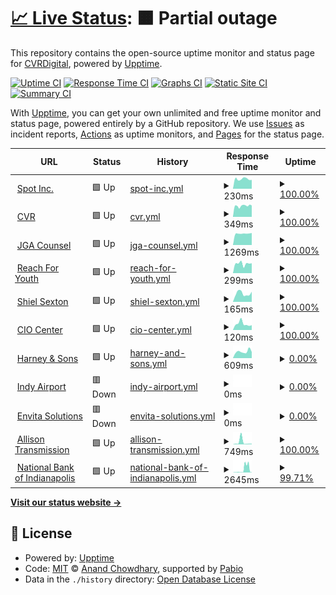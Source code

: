 # [📈 Live Status](https://demo.upptime.js.org): <!--live status--> **🟧 Partial outage**

This repository contains the open-source uptime monitor and status page for [CVRDigital](https://demo.upptime.js.org), powered by [Upptime](https://github.com/upptime/upptime).

[![Uptime CI](https://github.com/CVRDigital/Upptime/workflows/Uptime%20CI/badge.svg)](https://github.com/CVRDigital/Upptime/actions?query=workflow%3A%22Uptime+CI%22)
[![Response Time CI](https://github.com/CVRDigital/Upptime/workflows/Response%20Time%20CI/badge.svg)](https://github.com/CVRDigital/Upptime/actions?query=workflow%3A%22Response+Time+CI%22)
[![Graphs CI](https://github.com/CVRDigital/Upptime/workflows/Graphs%20CI/badge.svg)](https://github.com/CVRDigital/Upptime/actions?query=workflow%3A%22Graphs+CI%22)
[![Static Site CI](https://github.com/CVRDigital/Upptime/workflows/Static%20Site%20CI/badge.svg)](https://github.com/CVRDigital/Upptime/actions?query=workflow%3A%22Static+Site+CI%22)
[![Summary CI](https://github.com/CVRDigital/Upptime/workflows/Summary%20CI/badge.svg)](https://github.com/CVRDigital/Upptime/actions?query=workflow%3A%22Summary+CI%22)

With [Upptime](https://upptime.js.org), you can get your own unlimited and free uptime monitor and status page, powered entirely by a GitHub repository. We use [Issues](https://github.com/CVRDigital/Upptime/issues) as incident reports, [Actions](https://github.com/CVRDigital/Upptime/actions) as uptime monitors, and [Pages](https://demo.upptime.js.org) for the status page.

<!--start: status pages-->
<!-- This summary is generated by Upptime (https://github.com/upptime/upptime) -->
<!-- Do not edit this manually, your changes will be overwritten -->
<!-- prettier-ignore -->
| URL | Status | History | Response Time | Uptime |
| --- | ------ | ------- | ------------- | ------ |
| <img alt="" src="https://icons.duckduckgo.com/ip3/spotinc.com.ico" height="13"> [Spot Inc.](https://spotinc.com) | 🟩 Up | [spot-inc.yml](https://github.com/CVRDigital/Upptime/commits/HEAD/history/spot-inc.yml) | <details><summary><img alt="Response time graph" src="./graphs/spot-inc/response-time-week.png" height="20"> 230ms</summary><br><a href="https://demo.upptime.js.org/history/spot-inc"><img alt="Response time 307" src="https://img.shields.io/endpoint?url=https%3A%2F%2Fraw.githubusercontent.com%2FCVRDigital%2FUpptime%2FHEAD%2Fapi%2Fspot-inc%2Fresponse-time.json"></a><br><a href="https://demo.upptime.js.org/history/spot-inc"><img alt="24-hour response time 208" src="https://img.shields.io/endpoint?url=https%3A%2F%2Fraw.githubusercontent.com%2FCVRDigital%2FUpptime%2FHEAD%2Fapi%2Fspot-inc%2Fresponse-time-day.json"></a><br><a href="https://demo.upptime.js.org/history/spot-inc"><img alt="7-day response time 230" src="https://img.shields.io/endpoint?url=https%3A%2F%2Fraw.githubusercontent.com%2FCVRDigital%2FUpptime%2FHEAD%2Fapi%2Fspot-inc%2Fresponse-time-week.json"></a><br><a href="https://demo.upptime.js.org/history/spot-inc"><img alt="30-day response time 284" src="https://img.shields.io/endpoint?url=https%3A%2F%2Fraw.githubusercontent.com%2FCVRDigital%2FUpptime%2FHEAD%2Fapi%2Fspot-inc%2Fresponse-time-month.json"></a><br><a href="https://demo.upptime.js.org/history/spot-inc"><img alt="1-year response time 307" src="https://img.shields.io/endpoint?url=https%3A%2F%2Fraw.githubusercontent.com%2FCVRDigital%2FUpptime%2FHEAD%2Fapi%2Fspot-inc%2Fresponse-time-year.json"></a></details> | <details><summary><a href="https://demo.upptime.js.org/history/spot-inc">100.00%</a></summary><a href="https://demo.upptime.js.org/history/spot-inc"><img alt="All-time uptime 99.99%" src="https://img.shields.io/endpoint?url=https%3A%2F%2Fraw.githubusercontent.com%2FCVRDigital%2FUpptime%2FHEAD%2Fapi%2Fspot-inc%2Fuptime.json"></a><br><a href="https://demo.upptime.js.org/history/spot-inc"><img alt="24-hour uptime 100.00%" src="https://img.shields.io/endpoint?url=https%3A%2F%2Fraw.githubusercontent.com%2FCVRDigital%2FUpptime%2FHEAD%2Fapi%2Fspot-inc%2Fuptime-day.json"></a><br><a href="https://demo.upptime.js.org/history/spot-inc"><img alt="7-day uptime 100.00%" src="https://img.shields.io/endpoint?url=https%3A%2F%2Fraw.githubusercontent.com%2FCVRDigital%2FUpptime%2FHEAD%2Fapi%2Fspot-inc%2Fuptime-week.json"></a><br><a href="https://demo.upptime.js.org/history/spot-inc"><img alt="30-day uptime 100.00%" src="https://img.shields.io/endpoint?url=https%3A%2F%2Fraw.githubusercontent.com%2FCVRDigital%2FUpptime%2FHEAD%2Fapi%2Fspot-inc%2Fuptime-month.json"></a><br><a href="https://demo.upptime.js.org/history/spot-inc"><img alt="1-year uptime 99.99%" src="https://img.shields.io/endpoint?url=https%3A%2F%2Fraw.githubusercontent.com%2FCVRDigital%2FUpptime%2FHEAD%2Fapi%2Fspot-inc%2Fuptime-year.json"></a></details>
| <img alt="" src="https://icons.duckduckgo.com/ip3/www.cvrindy.com.ico" height="13"> [CVR](https://www.cvrindy.com) | 🟩 Up | [cvr.yml](https://github.com/CVRDigital/Upptime/commits/HEAD/history/cvr.yml) | <details><summary><img alt="Response time graph" src="./graphs/cvr/response-time-week.png" height="20"> 349ms</summary><br><a href="https://demo.upptime.js.org/history/cvr"><img alt="Response time 453" src="https://img.shields.io/endpoint?url=https%3A%2F%2Fraw.githubusercontent.com%2FCVRDigital%2FUpptime%2FHEAD%2Fapi%2Fcvr%2Fresponse-time.json"></a><br><a href="https://demo.upptime.js.org/history/cvr"><img alt="24-hour response time 362" src="https://img.shields.io/endpoint?url=https%3A%2F%2Fraw.githubusercontent.com%2FCVRDigital%2FUpptime%2FHEAD%2Fapi%2Fcvr%2Fresponse-time-day.json"></a><br><a href="https://demo.upptime.js.org/history/cvr"><img alt="7-day response time 349" src="https://img.shields.io/endpoint?url=https%3A%2F%2Fraw.githubusercontent.com%2FCVRDigital%2FUpptime%2FHEAD%2Fapi%2Fcvr%2Fresponse-time-week.json"></a><br><a href="https://demo.upptime.js.org/history/cvr"><img alt="30-day response time 410" src="https://img.shields.io/endpoint?url=https%3A%2F%2Fraw.githubusercontent.com%2FCVRDigital%2FUpptime%2FHEAD%2Fapi%2Fcvr%2Fresponse-time-month.json"></a><br><a href="https://demo.upptime.js.org/history/cvr"><img alt="1-year response time 453" src="https://img.shields.io/endpoint?url=https%3A%2F%2Fraw.githubusercontent.com%2FCVRDigital%2FUpptime%2FHEAD%2Fapi%2Fcvr%2Fresponse-time-year.json"></a></details> | <details><summary><a href="https://demo.upptime.js.org/history/cvr">100.00%</a></summary><a href="https://demo.upptime.js.org/history/cvr"><img alt="All-time uptime 99.94%" src="https://img.shields.io/endpoint?url=https%3A%2F%2Fraw.githubusercontent.com%2FCVRDigital%2FUpptime%2FHEAD%2Fapi%2Fcvr%2Fuptime.json"></a><br><a href="https://demo.upptime.js.org/history/cvr"><img alt="24-hour uptime 100.00%" src="https://img.shields.io/endpoint?url=https%3A%2F%2Fraw.githubusercontent.com%2FCVRDigital%2FUpptime%2FHEAD%2Fapi%2Fcvr%2Fuptime-day.json"></a><br><a href="https://demo.upptime.js.org/history/cvr"><img alt="7-day uptime 100.00%" src="https://img.shields.io/endpoint?url=https%3A%2F%2Fraw.githubusercontent.com%2FCVRDigital%2FUpptime%2FHEAD%2Fapi%2Fcvr%2Fuptime-week.json"></a><br><a href="https://demo.upptime.js.org/history/cvr"><img alt="30-day uptime 100.00%" src="https://img.shields.io/endpoint?url=https%3A%2F%2Fraw.githubusercontent.com%2FCVRDigital%2FUpptime%2FHEAD%2Fapi%2Fcvr%2Fuptime-month.json"></a><br><a href="https://demo.upptime.js.org/history/cvr"><img alt="1-year uptime 99.94%" src="https://img.shields.io/endpoint?url=https%3A%2F%2Fraw.githubusercontent.com%2FCVRDigital%2FUpptime%2FHEAD%2Fapi%2Fcvr%2Fuptime-year.json"></a></details>
| <img alt="" src="https://icons.duckduckgo.com/ip3/www.jgacounsel.com.ico" height="13"> [JGA Counsel](https://www.jgacounsel.com) | 🟩 Up | [jga-counsel.yml](https://github.com/CVRDigital/Upptime/commits/HEAD/history/jga-counsel.yml) | <details><summary><img alt="Response time graph" src="./graphs/jga-counsel/response-time-week.png" height="20"> 1269ms</summary><br><a href="https://demo.upptime.js.org/history/jga-counsel"><img alt="Response time 2121" src="https://img.shields.io/endpoint?url=https%3A%2F%2Fraw.githubusercontent.com%2FCVRDigital%2FUpptime%2FHEAD%2Fapi%2Fjga-counsel%2Fresponse-time.json"></a><br><a href="https://demo.upptime.js.org/history/jga-counsel"><img alt="24-hour response time 1333" src="https://img.shields.io/endpoint?url=https%3A%2F%2Fraw.githubusercontent.com%2FCVRDigital%2FUpptime%2FHEAD%2Fapi%2Fjga-counsel%2Fresponse-time-day.json"></a><br><a href="https://demo.upptime.js.org/history/jga-counsel"><img alt="7-day response time 1269" src="https://img.shields.io/endpoint?url=https%3A%2F%2Fraw.githubusercontent.com%2FCVRDigital%2FUpptime%2FHEAD%2Fapi%2Fjga-counsel%2Fresponse-time-week.json"></a><br><a href="https://demo.upptime.js.org/history/jga-counsel"><img alt="30-day response time 1208" src="https://img.shields.io/endpoint?url=https%3A%2F%2Fraw.githubusercontent.com%2FCVRDigital%2FUpptime%2FHEAD%2Fapi%2Fjga-counsel%2Fresponse-time-month.json"></a><br><a href="https://demo.upptime.js.org/history/jga-counsel"><img alt="1-year response time 2121" src="https://img.shields.io/endpoint?url=https%3A%2F%2Fraw.githubusercontent.com%2FCVRDigital%2FUpptime%2FHEAD%2Fapi%2Fjga-counsel%2Fresponse-time-year.json"></a></details> | <details><summary><a href="https://demo.upptime.js.org/history/jga-counsel">100.00%</a></summary><a href="https://demo.upptime.js.org/history/jga-counsel"><img alt="All-time uptime 99.99%" src="https://img.shields.io/endpoint?url=https%3A%2F%2Fraw.githubusercontent.com%2FCVRDigital%2FUpptime%2FHEAD%2Fapi%2Fjga-counsel%2Fuptime.json"></a><br><a href="https://demo.upptime.js.org/history/jga-counsel"><img alt="24-hour uptime 100.00%" src="https://img.shields.io/endpoint?url=https%3A%2F%2Fraw.githubusercontent.com%2FCVRDigital%2FUpptime%2FHEAD%2Fapi%2Fjga-counsel%2Fuptime-day.json"></a><br><a href="https://demo.upptime.js.org/history/jga-counsel"><img alt="7-day uptime 100.00%" src="https://img.shields.io/endpoint?url=https%3A%2F%2Fraw.githubusercontent.com%2FCVRDigital%2FUpptime%2FHEAD%2Fapi%2Fjga-counsel%2Fuptime-week.json"></a><br><a href="https://demo.upptime.js.org/history/jga-counsel"><img alt="30-day uptime 100.00%" src="https://img.shields.io/endpoint?url=https%3A%2F%2Fraw.githubusercontent.com%2FCVRDigital%2FUpptime%2FHEAD%2Fapi%2Fjga-counsel%2Fuptime-month.json"></a><br><a href="https://demo.upptime.js.org/history/jga-counsel"><img alt="1-year uptime 99.99%" src="https://img.shields.io/endpoint?url=https%3A%2F%2Fraw.githubusercontent.com%2FCVRDigital%2FUpptime%2FHEAD%2Fapi%2Fjga-counsel%2Fuptime-year.json"></a></details>
| <img alt="" src="https://icons.duckduckgo.com/ip3/www.reachforyouth.org.ico" height="13"> [Reach For Youth](https://www.reachforyouth.org) | 🟩 Up | [reach-for-youth.yml](https://github.com/CVRDigital/Upptime/commits/HEAD/history/reach-for-youth.yml) | <details><summary><img alt="Response time graph" src="./graphs/reach-for-youth/response-time-week.png" height="20"> 299ms</summary><br><a href="https://demo.upptime.js.org/history/reach-for-youth"><img alt="Response time 393" src="https://img.shields.io/endpoint?url=https%3A%2F%2Fraw.githubusercontent.com%2FCVRDigital%2FUpptime%2FHEAD%2Fapi%2Freach-for-youth%2Fresponse-time.json"></a><br><a href="https://demo.upptime.js.org/history/reach-for-youth"><img alt="24-hour response time 311" src="https://img.shields.io/endpoint?url=https%3A%2F%2Fraw.githubusercontent.com%2FCVRDigital%2FUpptime%2FHEAD%2Fapi%2Freach-for-youth%2Fresponse-time-day.json"></a><br><a href="https://demo.upptime.js.org/history/reach-for-youth"><img alt="7-day response time 299" src="https://img.shields.io/endpoint?url=https%3A%2F%2Fraw.githubusercontent.com%2FCVRDigital%2FUpptime%2FHEAD%2Fapi%2Freach-for-youth%2Fresponse-time-week.json"></a><br><a href="https://demo.upptime.js.org/history/reach-for-youth"><img alt="30-day response time 396" src="https://img.shields.io/endpoint?url=https%3A%2F%2Fraw.githubusercontent.com%2FCVRDigital%2FUpptime%2FHEAD%2Fapi%2Freach-for-youth%2Fresponse-time-month.json"></a><br><a href="https://demo.upptime.js.org/history/reach-for-youth"><img alt="1-year response time 393" src="https://img.shields.io/endpoint?url=https%3A%2F%2Fraw.githubusercontent.com%2FCVRDigital%2FUpptime%2FHEAD%2Fapi%2Freach-for-youth%2Fresponse-time-year.json"></a></details> | <details><summary><a href="https://demo.upptime.js.org/history/reach-for-youth">100.00%</a></summary><a href="https://demo.upptime.js.org/history/reach-for-youth"><img alt="All-time uptime 99.96%" src="https://img.shields.io/endpoint?url=https%3A%2F%2Fraw.githubusercontent.com%2FCVRDigital%2FUpptime%2FHEAD%2Fapi%2Freach-for-youth%2Fuptime.json"></a><br><a href="https://demo.upptime.js.org/history/reach-for-youth"><img alt="24-hour uptime 100.00%" src="https://img.shields.io/endpoint?url=https%3A%2F%2Fraw.githubusercontent.com%2FCVRDigital%2FUpptime%2FHEAD%2Fapi%2Freach-for-youth%2Fuptime-day.json"></a><br><a href="https://demo.upptime.js.org/history/reach-for-youth"><img alt="7-day uptime 100.00%" src="https://img.shields.io/endpoint?url=https%3A%2F%2Fraw.githubusercontent.com%2FCVRDigital%2FUpptime%2FHEAD%2Fapi%2Freach-for-youth%2Fuptime-week.json"></a><br><a href="https://demo.upptime.js.org/history/reach-for-youth"><img alt="30-day uptime 100.00%" src="https://img.shields.io/endpoint?url=https%3A%2F%2Fraw.githubusercontent.com%2FCVRDigital%2FUpptime%2FHEAD%2Fapi%2Freach-for-youth%2Fuptime-month.json"></a><br><a href="https://demo.upptime.js.org/history/reach-for-youth"><img alt="1-year uptime 99.96%" src="https://img.shields.io/endpoint?url=https%3A%2F%2Fraw.githubusercontent.com%2FCVRDigital%2FUpptime%2FHEAD%2Fapi%2Freach-for-youth%2Fuptime-year.json"></a></details>
| <img alt="" src="https://icons.duckduckgo.com/ip3/www.shielsexton.com.ico" height="13"> [Shiel Sexton](https://www.shielsexton.com) | 🟩 Up | [shiel-sexton.yml](https://github.com/CVRDigital/Upptime/commits/HEAD/history/shiel-sexton.yml) | <details><summary><img alt="Response time graph" src="./graphs/shiel-sexton/response-time-week.png" height="20"> 165ms</summary><br><a href="https://demo.upptime.js.org/history/shiel-sexton"><img alt="Response time 294" src="https://img.shields.io/endpoint?url=https%3A%2F%2Fraw.githubusercontent.com%2FCVRDigital%2FUpptime%2FHEAD%2Fapi%2Fshiel-sexton%2Fresponse-time.json"></a><br><a href="https://demo.upptime.js.org/history/shiel-sexton"><img alt="24-hour response time 199" src="https://img.shields.io/endpoint?url=https%3A%2F%2Fraw.githubusercontent.com%2FCVRDigital%2FUpptime%2FHEAD%2Fapi%2Fshiel-sexton%2Fresponse-time-day.json"></a><br><a href="https://demo.upptime.js.org/history/shiel-sexton"><img alt="7-day response time 165" src="https://img.shields.io/endpoint?url=https%3A%2F%2Fraw.githubusercontent.com%2FCVRDigital%2FUpptime%2FHEAD%2Fapi%2Fshiel-sexton%2Fresponse-time-week.json"></a><br><a href="https://demo.upptime.js.org/history/shiel-sexton"><img alt="30-day response time 250" src="https://img.shields.io/endpoint?url=https%3A%2F%2Fraw.githubusercontent.com%2FCVRDigital%2FUpptime%2FHEAD%2Fapi%2Fshiel-sexton%2Fresponse-time-month.json"></a><br><a href="https://demo.upptime.js.org/history/shiel-sexton"><img alt="1-year response time 294" src="https://img.shields.io/endpoint?url=https%3A%2F%2Fraw.githubusercontent.com%2FCVRDigital%2FUpptime%2FHEAD%2Fapi%2Fshiel-sexton%2Fresponse-time-year.json"></a></details> | <details><summary><a href="https://demo.upptime.js.org/history/shiel-sexton">100.00%</a></summary><a href="https://demo.upptime.js.org/history/shiel-sexton"><img alt="All-time uptime 100.00%" src="https://img.shields.io/endpoint?url=https%3A%2F%2Fraw.githubusercontent.com%2FCVRDigital%2FUpptime%2FHEAD%2Fapi%2Fshiel-sexton%2Fuptime.json"></a><br><a href="https://demo.upptime.js.org/history/shiel-sexton"><img alt="24-hour uptime 100.00%" src="https://img.shields.io/endpoint?url=https%3A%2F%2Fraw.githubusercontent.com%2FCVRDigital%2FUpptime%2FHEAD%2Fapi%2Fshiel-sexton%2Fuptime-day.json"></a><br><a href="https://demo.upptime.js.org/history/shiel-sexton"><img alt="7-day uptime 100.00%" src="https://img.shields.io/endpoint?url=https%3A%2F%2Fraw.githubusercontent.com%2FCVRDigital%2FUpptime%2FHEAD%2Fapi%2Fshiel-sexton%2Fuptime-week.json"></a><br><a href="https://demo.upptime.js.org/history/shiel-sexton"><img alt="30-day uptime 100.00%" src="https://img.shields.io/endpoint?url=https%3A%2F%2Fraw.githubusercontent.com%2FCVRDigital%2FUpptime%2FHEAD%2Fapi%2Fshiel-sexton%2Fuptime-month.json"></a><br><a href="https://demo.upptime.js.org/history/shiel-sexton"><img alt="1-year uptime 100.00%" src="https://img.shields.io/endpoint?url=https%3A%2F%2Fraw.githubusercontent.com%2FCVRDigital%2FUpptime%2FHEAD%2Fapi%2Fshiel-sexton%2Fuptime-year.json"></a></details>
| <img alt="" src="https://icons.duckduckgo.com/ip3/ciocenter.com.ico" height="13"> [CIO Center](https://ciocenter.com) | 🟩 Up | [cio-center.yml](https://github.com/CVRDigital/Upptime/commits/HEAD/history/cio-center.yml) | <details><summary><img alt="Response time graph" src="./graphs/cio-center/response-time-week.png" height="20"> 120ms</summary><br><a href="https://demo.upptime.js.org/history/cio-center"><img alt="Response time 236" src="https://img.shields.io/endpoint?url=https%3A%2F%2Fraw.githubusercontent.com%2FCVRDigital%2FUpptime%2FHEAD%2Fapi%2Fcio-center%2Fresponse-time.json"></a><br><a href="https://demo.upptime.js.org/history/cio-center"><img alt="24-hour response time 94" src="https://img.shields.io/endpoint?url=https%3A%2F%2Fraw.githubusercontent.com%2FCVRDigital%2FUpptime%2FHEAD%2Fapi%2Fcio-center%2Fresponse-time-day.json"></a><br><a href="https://demo.upptime.js.org/history/cio-center"><img alt="7-day response time 120" src="https://img.shields.io/endpoint?url=https%3A%2F%2Fraw.githubusercontent.com%2FCVRDigital%2FUpptime%2FHEAD%2Fapi%2Fcio-center%2Fresponse-time-week.json"></a><br><a href="https://demo.upptime.js.org/history/cio-center"><img alt="30-day response time 221" src="https://img.shields.io/endpoint?url=https%3A%2F%2Fraw.githubusercontent.com%2FCVRDigital%2FUpptime%2FHEAD%2Fapi%2Fcio-center%2Fresponse-time-month.json"></a><br><a href="https://demo.upptime.js.org/history/cio-center"><img alt="1-year response time 236" src="https://img.shields.io/endpoint?url=https%3A%2F%2Fraw.githubusercontent.com%2FCVRDigital%2FUpptime%2FHEAD%2Fapi%2Fcio-center%2Fresponse-time-year.json"></a></details> | <details><summary><a href="https://demo.upptime.js.org/history/cio-center">100.00%</a></summary><a href="https://demo.upptime.js.org/history/cio-center"><img alt="All-time uptime 99.96%" src="https://img.shields.io/endpoint?url=https%3A%2F%2Fraw.githubusercontent.com%2FCVRDigital%2FUpptime%2FHEAD%2Fapi%2Fcio-center%2Fuptime.json"></a><br><a href="https://demo.upptime.js.org/history/cio-center"><img alt="24-hour uptime 100.00%" src="https://img.shields.io/endpoint?url=https%3A%2F%2Fraw.githubusercontent.com%2FCVRDigital%2FUpptime%2FHEAD%2Fapi%2Fcio-center%2Fuptime-day.json"></a><br><a href="https://demo.upptime.js.org/history/cio-center"><img alt="7-day uptime 100.00%" src="https://img.shields.io/endpoint?url=https%3A%2F%2Fraw.githubusercontent.com%2FCVRDigital%2FUpptime%2FHEAD%2Fapi%2Fcio-center%2Fuptime-week.json"></a><br><a href="https://demo.upptime.js.org/history/cio-center"><img alt="30-day uptime 100.00%" src="https://img.shields.io/endpoint?url=https%3A%2F%2Fraw.githubusercontent.com%2FCVRDigital%2FUpptime%2FHEAD%2Fapi%2Fcio-center%2Fuptime-month.json"></a><br><a href="https://demo.upptime.js.org/history/cio-center"><img alt="1-year uptime 99.96%" src="https://img.shields.io/endpoint?url=https%3A%2F%2Fraw.githubusercontent.com%2FCVRDigital%2FUpptime%2FHEAD%2Fapi%2Fcio-center%2Fuptime-year.json"></a></details>
| <img alt="" src="https://icons.duckduckgo.com/ip3/www.harney.com.ico" height="13"> [Harney & Sons](https://www.harney.com) | 🟩 Up | [harney-and-sons.yml](https://github.com/CVRDigital/Upptime/commits/HEAD/history/harney-and-sons.yml) | <details><summary><img alt="Response time graph" src="./graphs/harney-and-sons/response-time-week.png" height="20"> 609ms</summary><br><a href="https://demo.upptime.js.org/history/harney-and-sons"><img alt="Response time 567" src="https://img.shields.io/endpoint?url=https%3A%2F%2Fraw.githubusercontent.com%2FCVRDigital%2FUpptime%2FHEAD%2Fapi%2Fharney-and-sons%2Fresponse-time.json"></a><br><a href="https://demo.upptime.js.org/history/harney-and-sons"><img alt="24-hour response time 576" src="https://img.shields.io/endpoint?url=https%3A%2F%2Fraw.githubusercontent.com%2FCVRDigital%2FUpptime%2FHEAD%2Fapi%2Fharney-and-sons%2Fresponse-time-day.json"></a><br><a href="https://demo.upptime.js.org/history/harney-and-sons"><img alt="7-day response time 609" src="https://img.shields.io/endpoint?url=https%3A%2F%2Fraw.githubusercontent.com%2FCVRDigital%2FUpptime%2FHEAD%2Fapi%2Fharney-and-sons%2Fresponse-time-week.json"></a><br><a href="https://demo.upptime.js.org/history/harney-and-sons"><img alt="30-day response time 583" src="https://img.shields.io/endpoint?url=https%3A%2F%2Fraw.githubusercontent.com%2FCVRDigital%2FUpptime%2FHEAD%2Fapi%2Fharney-and-sons%2Fresponse-time-month.json"></a><br><a href="https://demo.upptime.js.org/history/harney-and-sons"><img alt="1-year response time 567" src="https://img.shields.io/endpoint?url=https%3A%2F%2Fraw.githubusercontent.com%2FCVRDigital%2FUpptime%2FHEAD%2Fapi%2Fharney-and-sons%2Fresponse-time-year.json"></a></details> | <details><summary><a href="https://demo.upptime.js.org/history/harney-and-sons">0.00%</a></summary><a href="https://demo.upptime.js.org/history/harney-and-sons"><img alt="All-time uptime 90.36%" src="https://img.shields.io/endpoint?url=https%3A%2F%2Fraw.githubusercontent.com%2FCVRDigital%2FUpptime%2FHEAD%2Fapi%2Fharney-and-sons%2Fuptime.json"></a><br><a href="https://demo.upptime.js.org/history/harney-and-sons"><img alt="24-hour uptime 0.00%" src="https://img.shields.io/endpoint?url=https%3A%2F%2Fraw.githubusercontent.com%2FCVRDigital%2FUpptime%2FHEAD%2Fapi%2Fharney-and-sons%2Fuptime-day.json"></a><br><a href="https://demo.upptime.js.org/history/harney-and-sons"><img alt="7-day uptime 0.00%" src="https://img.shields.io/endpoint?url=https%3A%2F%2Fraw.githubusercontent.com%2FCVRDigital%2FUpptime%2FHEAD%2Fapi%2Fharney-and-sons%2Fuptime-week.json"></a><br><a href="https://demo.upptime.js.org/history/harney-and-sons"><img alt="30-day uptime 76.11%" src="https://img.shields.io/endpoint?url=https%3A%2F%2Fraw.githubusercontent.com%2FCVRDigital%2FUpptime%2FHEAD%2Fapi%2Fharney-and-sons%2Fuptime-month.json"></a><br><a href="https://demo.upptime.js.org/history/harney-and-sons"><img alt="1-year uptime 90.36%" src="https://img.shields.io/endpoint?url=https%3A%2F%2Fraw.githubusercontent.com%2FCVRDigital%2FUpptime%2FHEAD%2Fapi%2Fharney-and-sons%2Fuptime-year.json"></a></details>
| <img alt="" src="https://icons.duckduckgo.com/ip3/www.ind.com.ico" height="13"> [Indy Airport](https://www.ind.com) | 🟥 Down | [indy-airport.yml](https://github.com/CVRDigital/Upptime/commits/HEAD/history/indy-airport.yml) | <details><summary><img alt="Response time graph" src="./graphs/indy-airport/response-time-week.png" height="20"> 0ms</summary><br><a href="https://demo.upptime.js.org/history/indy-airport"><img alt="Response time 0" src="https://img.shields.io/endpoint?url=https%3A%2F%2Fraw.githubusercontent.com%2FCVRDigital%2FUpptime%2FHEAD%2Fapi%2Findy-airport%2Fresponse-time.json"></a><br><a href="https://demo.upptime.js.org/history/indy-airport"><img alt="24-hour response time 0" src="https://img.shields.io/endpoint?url=https%3A%2F%2Fraw.githubusercontent.com%2FCVRDigital%2FUpptime%2FHEAD%2Fapi%2Findy-airport%2Fresponse-time-day.json"></a><br><a href="https://demo.upptime.js.org/history/indy-airport"><img alt="7-day response time 0" src="https://img.shields.io/endpoint?url=https%3A%2F%2Fraw.githubusercontent.com%2FCVRDigital%2FUpptime%2FHEAD%2Fapi%2Findy-airport%2Fresponse-time-week.json"></a><br><a href="https://demo.upptime.js.org/history/indy-airport"><img alt="30-day response time 0" src="https://img.shields.io/endpoint?url=https%3A%2F%2Fraw.githubusercontent.com%2FCVRDigital%2FUpptime%2FHEAD%2Fapi%2Findy-airport%2Fresponse-time-month.json"></a><br><a href="https://demo.upptime.js.org/history/indy-airport"><img alt="1-year response time 0" src="https://img.shields.io/endpoint?url=https%3A%2F%2Fraw.githubusercontent.com%2FCVRDigital%2FUpptime%2FHEAD%2Fapi%2Findy-airport%2Fresponse-time-year.json"></a></details> | <details><summary><a href="https://demo.upptime.js.org/history/indy-airport">0.00%</a></summary><a href="https://demo.upptime.js.org/history/indy-airport"><img alt="All-time uptime 0.00%" src="https://img.shields.io/endpoint?url=https%3A%2F%2Fraw.githubusercontent.com%2FCVRDigital%2FUpptime%2FHEAD%2Fapi%2Findy-airport%2Fuptime.json"></a><br><a href="https://demo.upptime.js.org/history/indy-airport"><img alt="24-hour uptime 0.00%" src="https://img.shields.io/endpoint?url=https%3A%2F%2Fraw.githubusercontent.com%2FCVRDigital%2FUpptime%2FHEAD%2Fapi%2Findy-airport%2Fuptime-day.json"></a><br><a href="https://demo.upptime.js.org/history/indy-airport"><img alt="7-day uptime 0.00%" src="https://img.shields.io/endpoint?url=https%3A%2F%2Fraw.githubusercontent.com%2FCVRDigital%2FUpptime%2FHEAD%2Fapi%2Findy-airport%2Fuptime-week.json"></a><br><a href="https://demo.upptime.js.org/history/indy-airport"><img alt="30-day uptime 4.67%" src="https://img.shields.io/endpoint?url=https%3A%2F%2Fraw.githubusercontent.com%2FCVRDigital%2FUpptime%2FHEAD%2Fapi%2Findy-airport%2Fuptime-month.json"></a><br><a href="https://demo.upptime.js.org/history/indy-airport"><img alt="1-year uptime 0.00%" src="https://img.shields.io/endpoint?url=https%3A%2F%2Fraw.githubusercontent.com%2FCVRDigital%2FUpptime%2FHEAD%2Fapi%2Findy-airport%2Fuptime-year.json"></a></details>
| <img alt="" src="https://icons.duckduckgo.com/ip3/www.ind.com.ico" height="13"> [Envita Solutions](https://www.ind.com) | 🟥 Down | [envita-solutions.yml](https://github.com/CVRDigital/Upptime/commits/HEAD/history/envita-solutions.yml) | <details><summary><img alt="Response time graph" src="./graphs/envita-solutions/response-time-week.png" height="20"> 0ms</summary><br><a href="https://demo.upptime.js.org/history/envita-solutions"><img alt="Response time 0" src="https://img.shields.io/endpoint?url=https%3A%2F%2Fraw.githubusercontent.com%2FCVRDigital%2FUpptime%2FHEAD%2Fapi%2Fenvita-solutions%2Fresponse-time.json"></a><br><a href="https://demo.upptime.js.org/history/envita-solutions"><img alt="24-hour response time 0" src="https://img.shields.io/endpoint?url=https%3A%2F%2Fraw.githubusercontent.com%2FCVRDigital%2FUpptime%2FHEAD%2Fapi%2Fenvita-solutions%2Fresponse-time-day.json"></a><br><a href="https://demo.upptime.js.org/history/envita-solutions"><img alt="7-day response time 0" src="https://img.shields.io/endpoint?url=https%3A%2F%2Fraw.githubusercontent.com%2FCVRDigital%2FUpptime%2FHEAD%2Fapi%2Fenvita-solutions%2Fresponse-time-week.json"></a><br><a href="https://demo.upptime.js.org/history/envita-solutions"><img alt="30-day response time 0" src="https://img.shields.io/endpoint?url=https%3A%2F%2Fraw.githubusercontent.com%2FCVRDigital%2FUpptime%2FHEAD%2Fapi%2Fenvita-solutions%2Fresponse-time-month.json"></a><br><a href="https://demo.upptime.js.org/history/envita-solutions"><img alt="1-year response time 0" src="https://img.shields.io/endpoint?url=https%3A%2F%2Fraw.githubusercontent.com%2FCVRDigital%2FUpptime%2FHEAD%2Fapi%2Fenvita-solutions%2Fresponse-time-year.json"></a></details> | <details><summary><a href="https://demo.upptime.js.org/history/envita-solutions">0.00%</a></summary><a href="https://demo.upptime.js.org/history/envita-solutions"><img alt="All-time uptime 0.00%" src="https://img.shields.io/endpoint?url=https%3A%2F%2Fraw.githubusercontent.com%2FCVRDigital%2FUpptime%2FHEAD%2Fapi%2Fenvita-solutions%2Fuptime.json"></a><br><a href="https://demo.upptime.js.org/history/envita-solutions"><img alt="24-hour uptime 0.00%" src="https://img.shields.io/endpoint?url=https%3A%2F%2Fraw.githubusercontent.com%2FCVRDigital%2FUpptime%2FHEAD%2Fapi%2Fenvita-solutions%2Fuptime-day.json"></a><br><a href="https://demo.upptime.js.org/history/envita-solutions"><img alt="7-day uptime 0.00%" src="https://img.shields.io/endpoint?url=https%3A%2F%2Fraw.githubusercontent.com%2FCVRDigital%2FUpptime%2FHEAD%2Fapi%2Fenvita-solutions%2Fuptime-week.json"></a><br><a href="https://demo.upptime.js.org/history/envita-solutions"><img alt="30-day uptime 4.67%" src="https://img.shields.io/endpoint?url=https%3A%2F%2Fraw.githubusercontent.com%2FCVRDigital%2FUpptime%2FHEAD%2Fapi%2Fenvita-solutions%2Fuptime-month.json"></a><br><a href="https://demo.upptime.js.org/history/envita-solutions"><img alt="1-year uptime 0.00%" src="https://img.shields.io/endpoint?url=https%3A%2F%2Fraw.githubusercontent.com%2FCVRDigital%2FUpptime%2FHEAD%2Fapi%2Fenvita-solutions%2Fuptime-year.json"></a></details>
| <img alt="" src="https://icons.duckduckgo.com/ip3/allisontransmission.com.ico" height="13"> [Allison Transmission](https://allisontransmission.com) | 🟩 Up | [allison-transmission.yml](https://github.com/CVRDigital/Upptime/commits/HEAD/history/allison-transmission.yml) | <details><summary><img alt="Response time graph" src="./graphs/allison-transmission/response-time-week.png" height="20"> 749ms</summary><br><a href="https://demo.upptime.js.org/history/allison-transmission"><img alt="Response time 301" src="https://img.shields.io/endpoint?url=https%3A%2F%2Fraw.githubusercontent.com%2FCVRDigital%2FUpptime%2FHEAD%2Fapi%2Fallison-transmission%2Fresponse-time.json"></a><br><a href="https://demo.upptime.js.org/history/allison-transmission"><img alt="24-hour response time 200" src="https://img.shields.io/endpoint?url=https%3A%2F%2Fraw.githubusercontent.com%2FCVRDigital%2FUpptime%2FHEAD%2Fapi%2Fallison-transmission%2Fresponse-time-day.json"></a><br><a href="https://demo.upptime.js.org/history/allison-transmission"><img alt="7-day response time 749" src="https://img.shields.io/endpoint?url=https%3A%2F%2Fraw.githubusercontent.com%2FCVRDigital%2FUpptime%2FHEAD%2Fapi%2Fallison-transmission%2Fresponse-time-week.json"></a><br><a href="https://demo.upptime.js.org/history/allison-transmission"><img alt="30-day response time 390" src="https://img.shields.io/endpoint?url=https%3A%2F%2Fraw.githubusercontent.com%2FCVRDigital%2FUpptime%2FHEAD%2Fapi%2Fallison-transmission%2Fresponse-time-month.json"></a><br><a href="https://demo.upptime.js.org/history/allison-transmission"><img alt="1-year response time 301" src="https://img.shields.io/endpoint?url=https%3A%2F%2Fraw.githubusercontent.com%2FCVRDigital%2FUpptime%2FHEAD%2Fapi%2Fallison-transmission%2Fresponse-time-year.json"></a></details> | <details><summary><a href="https://demo.upptime.js.org/history/allison-transmission">100.00%</a></summary><a href="https://demo.upptime.js.org/history/allison-transmission"><img alt="All-time uptime 100.00%" src="https://img.shields.io/endpoint?url=https%3A%2F%2Fraw.githubusercontent.com%2FCVRDigital%2FUpptime%2FHEAD%2Fapi%2Fallison-transmission%2Fuptime.json"></a><br><a href="https://demo.upptime.js.org/history/allison-transmission"><img alt="24-hour uptime 100.00%" src="https://img.shields.io/endpoint?url=https%3A%2F%2Fraw.githubusercontent.com%2FCVRDigital%2FUpptime%2FHEAD%2Fapi%2Fallison-transmission%2Fuptime-day.json"></a><br><a href="https://demo.upptime.js.org/history/allison-transmission"><img alt="7-day uptime 100.00%" src="https://img.shields.io/endpoint?url=https%3A%2F%2Fraw.githubusercontent.com%2FCVRDigital%2FUpptime%2FHEAD%2Fapi%2Fallison-transmission%2Fuptime-week.json"></a><br><a href="https://demo.upptime.js.org/history/allison-transmission"><img alt="30-day uptime 100.00%" src="https://img.shields.io/endpoint?url=https%3A%2F%2Fraw.githubusercontent.com%2FCVRDigital%2FUpptime%2FHEAD%2Fapi%2Fallison-transmission%2Fuptime-month.json"></a><br><a href="https://demo.upptime.js.org/history/allison-transmission"><img alt="1-year uptime 100.00%" src="https://img.shields.io/endpoint?url=https%3A%2F%2Fraw.githubusercontent.com%2FCVRDigital%2FUpptime%2FHEAD%2Fapi%2Fallison-transmission%2Fuptime-year.json"></a></details>
| <img alt="" src="https://icons.duckduckgo.com/ip3/www.nbofi.com.ico" height="13"> [National Bank of Indianapolis](https://www.nbofi.com) | 🟩 Up | [national-bank-of-indianapolis.yml](https://github.com/CVRDigital/Upptime/commits/HEAD/history/national-bank-of-indianapolis.yml) | <details><summary><img alt="Response time graph" src="./graphs/national-bank-of-indianapolis/response-time-week.png" height="20"> 2645ms</summary><br><a href="https://demo.upptime.js.org/history/national-bank-of-indianapolis"><img alt="Response time 1056" src="https://img.shields.io/endpoint?url=https%3A%2F%2Fraw.githubusercontent.com%2FCVRDigital%2FUpptime%2FHEAD%2Fapi%2Fnational-bank-of-indianapolis%2Fresponse-time.json"></a><br><a href="https://demo.upptime.js.org/history/national-bank-of-indianapolis"><img alt="24-hour response time 5479" src="https://img.shields.io/endpoint?url=https%3A%2F%2Fraw.githubusercontent.com%2FCVRDigital%2FUpptime%2FHEAD%2Fapi%2Fnational-bank-of-indianapolis%2Fresponse-time-day.json"></a><br><a href="https://demo.upptime.js.org/history/national-bank-of-indianapolis"><img alt="7-day response time 2645" src="https://img.shields.io/endpoint?url=https%3A%2F%2Fraw.githubusercontent.com%2FCVRDigital%2FUpptime%2FHEAD%2Fapi%2Fnational-bank-of-indianapolis%2Fresponse-time-week.json"></a><br><a href="https://demo.upptime.js.org/history/national-bank-of-indianapolis"><img alt="30-day response time 1898" src="https://img.shields.io/endpoint?url=https%3A%2F%2Fraw.githubusercontent.com%2FCVRDigital%2FUpptime%2FHEAD%2Fapi%2Fnational-bank-of-indianapolis%2Fresponse-time-month.json"></a><br><a href="https://demo.upptime.js.org/history/national-bank-of-indianapolis"><img alt="1-year response time 1056" src="https://img.shields.io/endpoint?url=https%3A%2F%2Fraw.githubusercontent.com%2FCVRDigital%2FUpptime%2FHEAD%2Fapi%2Fnational-bank-of-indianapolis%2Fresponse-time-year.json"></a></details> | <details><summary><a href="https://demo.upptime.js.org/history/national-bank-of-indianapolis">99.71%</a></summary><a href="https://demo.upptime.js.org/history/national-bank-of-indianapolis"><img alt="All-time uptime 99.90%" src="https://img.shields.io/endpoint?url=https%3A%2F%2Fraw.githubusercontent.com%2FCVRDigital%2FUpptime%2FHEAD%2Fapi%2Fnational-bank-of-indianapolis%2Fuptime.json"></a><br><a href="https://demo.upptime.js.org/history/national-bank-of-indianapolis"><img alt="24-hour uptime 97.95%" src="https://img.shields.io/endpoint?url=https%3A%2F%2Fraw.githubusercontent.com%2FCVRDigital%2FUpptime%2FHEAD%2Fapi%2Fnational-bank-of-indianapolis%2Fuptime-day.json"></a><br><a href="https://demo.upptime.js.org/history/national-bank-of-indianapolis"><img alt="7-day uptime 99.71%" src="https://img.shields.io/endpoint?url=https%3A%2F%2Fraw.githubusercontent.com%2FCVRDigital%2FUpptime%2FHEAD%2Fapi%2Fnational-bank-of-indianapolis%2Fuptime-week.json"></a><br><a href="https://demo.upptime.js.org/history/national-bank-of-indianapolis"><img alt="30-day uptime 99.75%" src="https://img.shields.io/endpoint?url=https%3A%2F%2Fraw.githubusercontent.com%2FCVRDigital%2FUpptime%2FHEAD%2Fapi%2Fnational-bank-of-indianapolis%2Fuptime-month.json"></a><br><a href="https://demo.upptime.js.org/history/national-bank-of-indianapolis"><img alt="1-year uptime 99.90%" src="https://img.shields.io/endpoint?url=https%3A%2F%2Fraw.githubusercontent.com%2FCVRDigital%2FUpptime%2FHEAD%2Fapi%2Fnational-bank-of-indianapolis%2Fuptime-year.json"></a></details>

<!--end: status pages-->

[**Visit our status website →**](https://demo.upptime.js.org)

## 📄 License

- Powered by: [Upptime](https://github.com/upptime/upptime)
- Code: [MIT](./LICENSE) © [Anand Chowdhary](https://anandchowdhary.com), supported by [Pabio](https://pabio.com)
- Data in the `./history` directory: [Open Database License](https://opendatacommons.org/licenses/odbl/1-0/)
